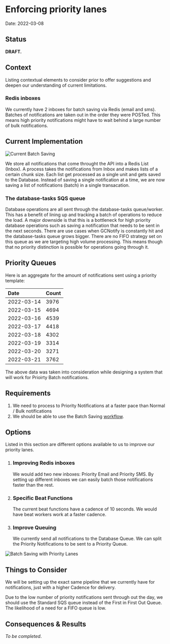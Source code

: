 # Enforcing priority lanes

Date: 2022-03-08

## Status

**DRAFT.**

## Context

Listing contextual elements to consider prior to offer suggestions and deepen our understanding of current limitations.

### Redis inboxes

We currently have 2 inboxes for batch saving via Redis (email and sms). Batches of notifications are taken out in the order they were POSTed. This means high priority notifications might have to wait behind a large number of bulk notifications.

## Current Implementation

![Current Batch Saving](https://user-images.githubusercontent.com/8869623/160944266-48cf19fb-ad07-411b-8f73-88616697f9a8.jpeg)

We store all notifications that come throught the API into a Redis List (Inbox). A process takes the notifications from Inbox and makes lists of a certain chunk size. Each list get processed as a single unit and gets saved to the Database. Instead of saving a single notification at a time, we are now saving a list of notifications (batch) in a single transacation.

### The database-tasks SQS queue

Database operations are all sent through the database-tasks queue/worker. This has a benefit of lining up and tracking a batch of operations to reduce the load. A major downside is that this is a bottleneck for high priority database operations such as saving a notification that needs to be sent in the next seconds. There are use cases when GCNotify is constantly hit and the database-tasks queue grows bigger. There are no FIFO strategy set on this queue as we are targeting high volume processing. This means though that no priority distinction is possible for operations going through it.

## Priority Queues
Here is an aggregate for the amount of notifications sent using a priority template:

| Date    | Count |
| :---        | :----   |
| 2022-03-14   | 3976     |
| 2022-03-15   | 4694      |
| 2022-03-16   | 4539     |
| 2022-03-17  | 4418     |
| 2022-03-18   | 4302     |
| 2022-03-19  | 3314     |
| 2022-03-20  | 3271     |
| 2022-03-21  | 3762     |

The above data was taken into consideration while designing a system that will work for Prioirty Batch notifications.

## Requirements

1. We need to process to Priority Notifications at a faster pace than Normal / Bulk notifications
2. We should be able to use the Batch Saving [workflow](https://github.com/cds-snc/notification-adr/blob/main/records/2021-09-27.batch-celery-save.md).

## Options

Listed in this section are different options available to us to improve our priority lanes.

1. ### Improving Redis inboxes
   We would add two new inboxes: Priority Email and Priority SMS. By setting up different inboxes we can easily batch those notifications faster than the rest.

2. ### Specific Beat Functions
   The current beat functions have a cadence of 10 seconds. We would have beat workers work at a faster cadence.

3. ### Improve Queuing
   We currently send all notifications to the Database Queue. We can split the Priority Notifications to be sent to a Priority Queue.

![Batch Saving with Priority Lanes](https://user-images.githubusercontent.com/8869623/160944323-93665287-3733-4ab0-b6fb-218aa0b196c2.jpeg)

## Things to Consider

We will be setting up the exact same pipeline that we currently have for notifications, just with a higher Cadence for delivery.

Due to the low number of priority notifications sent through out the day, we should use the Standard SQS queue instead of the First in First Out Queue. The likelihood of a need for a FIFO queue is low.

## Consequences & Results

_To be completed_.
